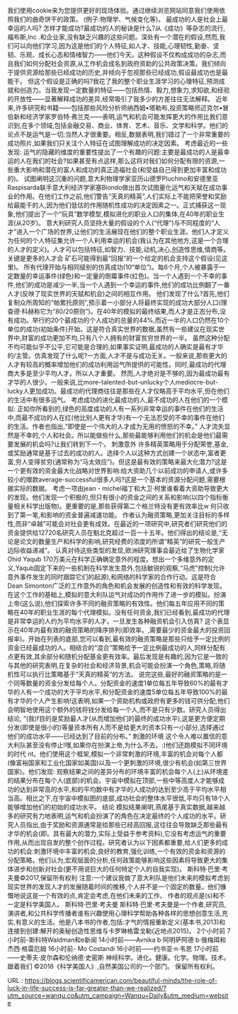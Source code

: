 我们使用cookie来为您提供更好的现场体验。通过继续浏览网站同意我们使用依照我们的曲奇饼干的政策。 
 (例子:物理学、气候变化等)。 
 最成功的人是社会上最幸运的人吗? 
 怎样才能成功?最成功的人的秘诀是什么?从《成功》等杂志的流行,福布斯,Inc .和企业家,没有缺乏兴趣的这些问题。深处有一个潜在的假设,然而,我们可以向他们学习,因为这是他们的个人特征,如人才、技能,心理韧性,勤奋、坚韧、乐观、成长心态和情绪智力——他们今天。这种假设不仅构成成功的杂志,而且我们如何分配社会资源,从工作机会成名到政府资助的公共政策决策。我们倾向于提供资源给那些已经成功的历史,并倾向于忽视那些已经成功,假设最成功也是最能干。 
 但这个假设是正确的吗?我花了我的整个职业生涯学习的心理特征,预测成就和创造力。当我发现一定数量的特征——包括热情、毅力,想象力,求知欲,和经验的开放性——显著解释成功的差异,经常吸引了我多少的方差往往无法解释。 
 近年来,许多研究和书籍——包括那些风险分析师纳西姆•塔勒布,投资策略师迈克尔•冒伯新和经济学家罗伯特·弗兰克——表明,运气和机会可能发挥更大的作用比我们意识到,在多个领域,包括金融交易、商业、体育、艺术、音乐、文学和科学。他们的论点不是运气是一切;当然人才很重要。相反,数据表明,我们错过了一个非常重要的成功照片,如果我们只关注个人特征在试图理解成功的决定因素。 
 考虑最近的一些发现: 
 运气的隐藏的维度的重要性提出了一个有趣的问题:主要是最成功的人是最幸运的人在我们的社会?如果甚至有点这样,那么这将对我们如何分配有限的资源,一些重大影响和潜在的富人和成功的真正造福社会(和受益自己得到更加丰富和成功的)。 
 试图阐明这沉重的问题,意大利物理学家亚历山德罗Pluchino和安德里亚Raspisarda联手意大利经济学家塞Biondo做出首次试图量化运气和天赋在成功事业的作用。在他们工作之前,他们警告“天真的精英”,人们实际上不能把荣誉和奖励给最能干的人,因为他们低估的作用随机性成功的决定因素之一。正式捕获这一现象,他们提出了一个“玩具”数学模型,模拟进化的职业人口的集体,在40年的职业生涯(从20岁)。 
 意大利研究人员坚持大量的假设的个人(“代理”)与不同程度的“人才”进入一个广场的世界,让他们的生活展现在他们的整个职业生涯。他们人才定义为任何的个人特征集允许一个人利用幸运的机会(我认为在其他地方,这是一个合理的人才的定义)。人才可以包括特征,如智力、技能,动机,决心,创造性思维,情商等。关键是更多的人才会 
 矿石可能得到最“回报”的一个给定的机会支持这个假设(见这里)。 
 所有代理开始与相同级别的仿真成功(10“单位”)。每6个月,个人被暴露于一定数量的幸运事件(绿色)和一定量的倒霉事件(红色)。当一个人遇到一个不幸的事件,他们的成功是减少一半,当一个人遇到一个幸运的事件,他们的成功比例翻了一番人才(反映了现实世界的天赋和机会)之间的相互作用。 
 他们发现了什么?首先,他们复制众所周知的“帕累托原则”,预示着一小部分人将最终实现的成功大部分人口(理查德·科赫称它为“80/20原则”)。在40年的模拟的最终结果,而人才是正态分布,没有成功。举行的20个最成功的个人成功的总量的44%,而近一半的人口仍然在10个单位的成功(初始条件)开始。这是符合真实世界的数据,虽然有一些建议在现实世界中,财富的成功更加不均,只有八个人拥有的财富贫穷世界的一半。 
 虽然这种分配不均可能似乎不公平,它可能是合理的,如果事实证明,最成功的人确实是最有才华的/主管。仿真发现了什么呢?一方面,人才不是与成功无关。一般来说,那些更大的人才有较高的概率增加他们的成功利用运气所提供的可能性。同时,最成功的代理商大多是至少平均人才。所以人才重要。 
 然而,人才绝对是不够的,因为最成功最有才华的人很少。一般来说,比more-talented-but-unlucky个人mediocre-but-lucky人更加成功。最成功的代理商往往是那些在人才仅略高于平均水平,但在他们的生活中有很多运气。 
 考虑成功的进化最成功的人,最不成功的人在他们的一个模拟: 
 正如你所看到的,绿色的高度成功的人有一系列非常幸运的事件在他们的生活中,而最不成功的人在红(他比别人更有才华)有一个无法忍受的不幸的事件在他们的生活。作者也指出,“即使是一个伟大的人才成为无用的愤怒的不幸。” 
 人才流失显然是不幸的,个人和社会。所以能做些什么,那些最能够利用他们的机会是他们最需要发展的机会吗?让我们转到下一个。 
 刺激意外 
 许多精英策略用于分配荣誉,基金,或奖励通常是基于过去的成功的人。选择个人以这种方式创建一个状态中,富者更富,穷人变得贫穷(通常称为“马太效应”)。但这是最有效的策略来最大化潜力?这是一个更有效的资金最大化战略对世界影响:给大资助几个以前成功的申请人,或许多较小的赠款average-successful很多人吗?这是一个基本的资源分配问题,需要根据实际的数据。 
 考虑一项由jean - michel福丁和大卫·柯里谁看着大资助导致更大的发现。他们发现一个积极的,但只有很小的资金之间的关系和影响(以四个指标衡量相关科学出版物)。更重要的是,那些获得第二个格兰特没有更有效率比w 
 何只收到了第一笔,和影响的资金普遍减速功能。 
 作者认为融资策略,更加关注目标的多样性,而非“卓越”可能会对社会更有成效。在最近的一项研究中,研究者们研究他们的资金提供给12720名研究人员在魁北克超过一百一十五年。他们得出的结论是,“无论是论文的数量生产和科学的影响,研究经费的浓度的所谓“精英”的研究一般生产边际收益递减”。 
 认真对待这些类型的发现,欧洲研究理事会最近给了生物化学家Ohid Yaqub 170万美元在科学正确确定意外的程度。想出一个多维意外的定义,Yaqub固定下来的一些机制在科学发生意外,包括敏锐的观察,“马虎”控制(允许意外事件发生的同时跟踪它们的起源),和网络的科学家的合作行动。这是符合Dean Simonton广泛的工作意外的角色和机会发展的创造性和有效的科学发现。 
 在这个工作的基础上,模拟的意大利队运气对成功的作用作了进一步的模拟。扮演上帝(这么说),他们探索许多不同的融资策略的有效性。他们每五年应用不同的策略在40年的职业生涯的每个代理模拟。没有任何资金,我们已经看到,最成功的代理是非常幸运的人约为平均水平的人才。一旦发生各种融资机会引入仿真? 
 这个表显示在40年内最有效的融资策略的降序排列(即效率。,需要最少的资金最大的投资回报率)。开始在列表的底部,您可以看到,最有效的融资策略是那些只给予一定比例的资金已经最成功的人。相结合的“混合”策略给予一定比例最成功的人,同样分配有点更有效,其余部分和随机分配基金更有效率。最后发现是有趣的,因为它是一致的与其他的研究表明,在复杂的社会和经济背景,机会可能会扮演一个角色,策略,将随机性可以执行比策略基于“天真的精英”的方法。 
 说完这些,最好的融资策略的是一个同等数量的资金分发给每个人。分配资金的速度1单位每五年导致60%的最有才华的人有一个成功的大于平均水平,和分配资金的速度5单位每五年导致100%的最有才华的个人产生影响!这表明,如果一个资助机构或政府有更多的钱可供分配,他们会明智地使用这个额外的钱将钱分发给每一个人,而不是只有少数。研究人员得出结论, 
 “(我)f目的是奖励最人才(从而增加他们的最终的成功水平),这是更方便定期分发(即使是很小的)等量资本所有人而不是给更大的资本只有一小部分,选择通过他们的成功水平——已经达到了目前的分布。” 
 刺激的环境 
 这个令人难以置信的意大利队甚至没有停止!嘿,如果你在扮演上帝,为什么不去。:)他们还跑模拟不同环境的时代 
 nt。他们使用这个框架,模拟一个非常刺激的环境,丰富的机会对每个人都(像富裕国家和工业化国家如美国)以及一个更刺激的环境,很少有机会(如第三世界国家)。他们发现: 
 观察结果之间的差异分布的环境丰富的机会每个人(上)从环境差的结果分布在每个人(底部)的机会。宇宙中模拟在顶部,一些中等高度人才能够成功的达到非常高的水平,和的平均数中有才华的人成功的达到至少高于平均水平相当高。相比之下,在宇宙中模拟图的底部,成功社会的整体水平很低,平均只有18个人能够增加他们的初始的成功水平。 
 结论 
 模拟结果阐明,燕尾基于真实数据,越来越多的研究有力地表明,运气和机会扮演了的角色在决定最终的个人成功的水平。研究人员指出,由于奖励和资源通常是给那些已经高回报,这往往会导致缺乏那些最有才华的机会(即。具有最大的潜力,实际上受益于参考资料),它没有考虑运气的重要作用,从而出现自发的整个创作过程。研究者认为以下因素都重要,给人们更多的成功的机会:刺激环境中丰富的机会,良好的教育,强化训练,一个有效的资金和资源的分配策略。他们认为,宏观层面的分析,任何政策能够影响这些因素将导致更大的集体进步和创新对社会(更不用说巨大的任何特定个人的自我实现)。 
 斯科特·巴里·考夫曼©2017,保留所有权利 
 注意:一个建议我做了意大利队是他们未来的模拟考虑到现实世界的发现人才的发展随着时间的推移,个人并不是一个固定的数量。他们慷慨地说这是一个有效的点,肯定会考虑,在他们未来的工作。 
 作者的观点是(s)和不一定是科学美国人。 
 斯科特·巴里·考夫曼 
 斯科特·巴里·考夫曼是一个作者,研究员,演讲者,和公共科学传播者谁有兴趣使用心理科学帮助各种各样的思想创意生活,充实,有意义的生活。他是八本书的作者,包括:才气的情报重新定义(基本书,2013)和连接到创建:解开的奥秘创造性思维与卡罗琳格雷戈勒(近地点2015)。 
 2个小时前 
 7小时前-斯科特Waldman和e新闻 
 14小时前——Avnika b·阿明萨阿德·b·俄梅珥和杰西·格雷厄姆 
 16小时前- Mo Costandi 
 16小时前——约书亚·n·韦恩 
 17小时前——史蒂夫·皮尔森和伦纳德·史密斯 
 神经科学。进化。健康。化学。物理。技术。 
 跟着我们 
 ©2018《科学美国人》,自然美国公司的一个部门。 
 保留所有权利。 
  
  
  
 URL : https://blogs.scientificamerican.com/beautiful-minds/the-role-of-luck-in-life-success-is-far-greater-than-we-realized/?utm_source=wanqu.co&utm_campaign=Wanqu+Daily&utm_medium=website